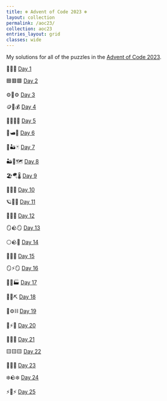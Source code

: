 ```yaml
---
title: ❄️ Advent of Code 2023 ❄️
layout: collection
permalink: /aoc23/
collection: aoc23
entries_layout: grid
classes: wide
---
```


My solutions for all of the puzzles in the [Advent of Code 2023](https://adventofcode.com/2023).

📖🏹📖 [Day 1](../_posts/2023-12-01-aoc23-day1.md)

🟦🟥🟩 [Day 2](../_posts/2023-12-02-aoc23-day2.md)

⚙️🔧⚙️ [Day 3](../_posts/2023-12-03-aoc23-day3.md)

🪙🎫💰 [Day 4](../_posts/2023-12-04-aoc23-day4.md)

🌱🚿👨‍🌾 [Day 5](../_posts/2023-12-05-aoc23-day5.md)

🌊🛥️🔴 [Day 6](../_posts/2023-12-06-aoc23-day6.md)

🐫🏜️🃏 [Day 7](../_posts/2023-12-07-aoc23-day7.md)

🏜️👻🗺️ [Day 8](../_posts/2023-12-08-aoc23-day8.md)

🏖️🪂🌡️ [Day 9](../_posts/2023-12-09-aoc23-day9.md)

🟰🐭🟰 [Day 10](../_posts/2023-12-10-aoc23-day10.md)

🪐🌌🔭 [Day 11](../_posts/2023-12-11-aoc23-day11.md)

🔧🌀🔧 [Day 12](../_posts/2023-12-12-aoc23-day12.md)

🪞🪨🪞 [Day 13](../_posts/2023-12-13-aoc23-day13.md)

⚪🪨📡 [Day 14](../_posts/2023-12-14-aoc23-day14.md)

🔎💡🦌 [Day 15](../_posts/2023-12-15-aoc23-day15.md)

🪞⚡🪞 [Day 16](../_posts/2023-12-16-aoc23-day16.md)

🌋🛒🏭 [Day 17](../_posts/2023-12-17-aoc23-day17.md)

🌋👷⛏ [Day 18](../_posts/2023-12-18-aoc23-day18.md)

🔩⚙️⛓️ [Day 19](../_posts/2023-12-19-aoc23-day19.md)

🧮⚡🔢 [Day 20](../_posts/2023-12-20-aoc23-day20.md)

🌱🌼🥕 [Day 21](../_posts/2023-12-21-aoc23-day21.md)

🟨🟨🟨 [Day 22](../_posts/2023-12-22-aoc23-day22.md)

🌳🥾🌳 [Day 23](../_posts/2023-12-23-aoc23-day23.md)

❄️🪨❄️ [Day 24](../_posts/2023-12-24-aoc23-day24.md)

⚡🔴⚡ [Day 25](../_posts/2023-12-25-aoc23-day25.md)